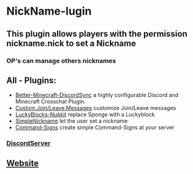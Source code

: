 # NickName-lugin
## This plugin allows players with the permission nickname.nick to set a Nickname

### OP's can manage others nicknames

## All - Plugins:
- [Better-Minecraft-DiscordSync](https://github.com/depascaldc/NukkitX-Projects/tree/master/Better-Minecraft-DiscordSync) a highly configurable Discord and Minecraft Crosschat Plugin.
- [Custom.Join/Leave.Messages](https://github.com/depascaldc/NukkitX-Projects/tree/master/Custom-Join-Leave-Messages) customize Join/Leave messages
- [LuckyBlocks-Nukkit](https://github.com/depascaldc/NukkitX-Projects/tree/master/LuckyBlocks-Nukkit) replace Sponge with a Luckyblock
- [SimpleNickname](https://github.com/depascaldc/NukkitX-Projects/tree/master/NicknamePlugin) let the user set a nickname
- [Command-Signs](https://github.com/depascaldc/NukkitX-Projects/tree/master/CommandSigns) create simple Command-Signs at your server

### [DiscordServer](https://discord.gg/dqRMdEk)

## [Website](https://depascaldc.de)